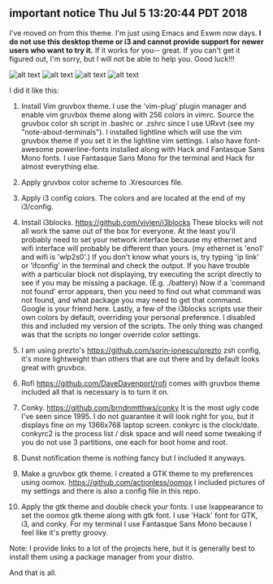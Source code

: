 ## important notice Thu Jul  5 13:20:44 PDT 2018
I've moved on from this theme. I'm just using Emacs and Exwm now days.
**I do not use this desktop theme or i3 and cannot provide support for newer users who want to try it.**
If it works for you-- great. If you can't get it figured out, I'm sorry, but I will not be able to help you. Good luck!!!

![alt text](https://github.com/a-schaefers/i3-wm-gruvbox-theme/raw/master/screenshots/gruv-clean-grootify.png)
![alt text](https://github.com/a-schaefers/i3-wm-gruvbox-theme/blob/master/screenshots/gruv-dirty-opate.png) ![alt text](https://github.com/a-schaefers/i3-wm-gruvbox-theme/raw/master/screenshots/gruv-sadkitty-clean.png)
![alt text](https://github.com/a-schaefers/i3-wm-gruvbox-theme/blob/master/screenshots/gruv-prepper-clean.png)

I did it like this:

1. Install Vim gruvbox theme. I use the 'vim-plug' plugin manager and enable vim gruvbox theme along with 256 colors in vimrc. Source the gruvbox color sh script in
.bashrc or .zshrc since I use URxvt (see my "note-about-terminals"). I
installed lightline which will use the vim gruvbox theme if you set it in the
lightline vim settings. I also have font-awesome powerline-fonts installed along with Hack
and Fantasque Sans Mono fonts. I use Fantasque Sans Mono for the terminal and Hack
for almost everything else.

2. Apply gruvbox color scheme to .Xresources file.

3. Apply i3 config colors. The colors and are located at the end of my i3/config.

4. Install i3blocks. https://github.com/vivien/i3blocks These blocks will not all work the same out of the
   box for everyone. At the least you'll probably need to set your network
   interface because my ethernet and wifi interface will probably be different than yours. (my
   ethernet is 'eno1' and wifi is 'wlp2s0'.) If you don't know what yours is, try typing 'ip link' or 'ifconfig' in the terminal and check the output. If you have trouble with a particular block not displaying, try executing the script directly to see if you may be missing a package. (E.g. ./battery) Now if a 'command not found' error appears, then you need to find out what command was not found, and what package you may need to get that command. Google is your friend here. Lastly, a few of the i3blocks scripts use their own colors by default, overriding your personal preference. I disabled this and included my version of the scripts. The only thing was changed was that the scripts no longer override color settings.

5. I am using prezto's https://github.com/sorin-ionescu/prezto zsh config, it's more lightweight than others that are
   out there and by default looks great with gruvbox.

6. Rofi https://github.com/DaveDavenport/rofi comes with gruvbox theme included all that is necessary is to turn it
   on.

7. Conky. https://github.com/brndnmtthws/conky
It is the most ugly code I've seen since 1995. I do not guarantee it will look right for you,
   but it displays fine on my 1366x768 laptop screen. conkyrc is the
   clock/date. conkyrc2 is the process list / disk space and will need some tweaking
   if you do not use 3 partitions, one each for boot home and root.


8. Dunst notification theme is nothing fancy but I included it anyways.

9. Make a gruvbox gtk theme. I created a GTK theme to my preferences using oomox. https://github.com/actionless/oomox
I included pictures of my settings and there is also a config file in this
repo.

10. Apply the gtk theme and double check your fonts. I use lxappearance to set
the oomox gtk theme along with gtk font. I use 'Hack' font for GTK, i3, and conky.
For my terminal I use Fantasque Sans Mono because I feel like
it's pretty groovy.

Note: I provide links to a lot of the projects here, but it is generally best
to install them using a package manager from your distro.

And that is all.
